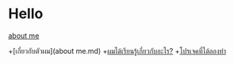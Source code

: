 # Hello

 <a href="https://bie-persona-iluminada.github.io/about%20me">about me</a>

+[เกี่ยวกับตัวผม](about me.md)
+[ผมได้เรียนรู้เกี่ยวกับอะไร?](learn.md)
+[โปรเจคที่ได้ลองทำ](Tict-Tac-Toe.js)
 